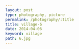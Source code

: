 ```yaml
---
layout: post
type: photography, picture
permalink: /photography/:title
title: village-6
date: 2014-04-06
keyword: village
path: 6.jpg
---
```



